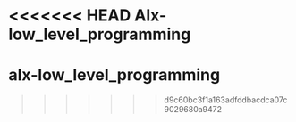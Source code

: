 <<<<<<< HEAD
Alx-low_level_programming
=======
# alx-low_level_programming
>>>>>>> d9c60bc3f1a163adfddbacdca07c9029680a9472
